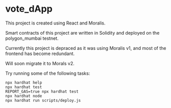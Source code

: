 # vote_dApp

This project is created using React and Moralis.

Smart contracts of this project are written in Solidity and deployed on the polygon_mumbai testnet.

Currently this project is depraced as it was using Moralis v1, and most of the frontend has become redundant.
 
Will soon migrate it to Morals v2.



Try running some of the following tasks:

```shell
npx hardhat help
npx hardhat test
REPORT_GAS=true npx hardhat test
npx hardhat node
npx hardhat run scripts/deploy.js
```

